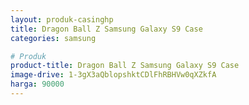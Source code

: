 ```yaml
---
layout: produk-casinghp
title: Dragon Ball Z Samsung Galaxy S9 Case
categories: samsung

# Produk
product-title: Dragon Ball Z Samsung Galaxy S9 Case
image-drive: 1-3gX3aQblopshktCDlFhRBHVw0qXZkfA
harga: 90000
---
```

